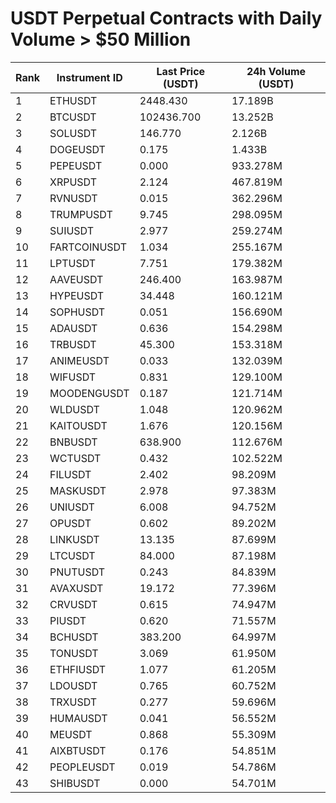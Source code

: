 # USDT Perpetual Contracts with Daily Volume > $50 Million

| Rank | Instrument ID | Last Price (USDT) | 24h Volume (USDT) |
|------|---------------|-------------------|-------------------|
| 1 | ETHUSDT | 2448.430 | 17.189B |
| 2 | BTCUSDT | 102436.700 | 13.252B |
| 3 | SOLUSDT | 146.770 | 2.126B |
| 4 | DOGEUSDT | 0.175 | 1.433B |
| 5 | PEPEUSDT | 0.000 | 933.278M |
| 6 | XRPUSDT | 2.124 | 467.819M |
| 7 | RVNUSDT | 0.015 | 362.296M |
| 8 | TRUMPUSDT | 9.745 | 298.095M |
| 9 | SUIUSDT | 2.977 | 259.274M |
| 10 | FARTCOINUSDT | 1.034 | 255.167M |
| 11 | LPTUSDT | 7.751 | 179.382M |
| 12 | AAVEUSDT | 246.400 | 163.987M |
| 13 | HYPEUSDT | 34.448 | 160.121M |
| 14 | SOPHUSDT | 0.051 | 156.690M |
| 15 | ADAUSDT | 0.636 | 154.298M |
| 16 | TRBUSDT | 45.300 | 153.318M |
| 17 | ANIMEUSDT | 0.033 | 132.039M |
| 18 | WIFUSDT | 0.831 | 129.100M |
| 19 | MOODENGUSDT | 0.187 | 121.714M |
| 20 | WLDUSDT | 1.048 | 120.962M |
| 21 | KAITOUSDT | 1.676 | 120.156M |
| 22 | BNBUSDT | 638.900 | 112.676M |
| 23 | WCTUSDT | 0.432 | 102.522M |
| 24 | FILUSDT | 2.402 | 98.209M |
| 25 | MASKUSDT | 2.978 | 97.383M |
| 26 | UNIUSDT | 6.008 | 94.752M |
| 27 | OPUSDT | 0.602 | 89.202M |
| 28 | LINKUSDT | 13.135 | 87.699M |
| 29 | LTCUSDT | 84.000 | 87.198M |
| 30 | PNUTUSDT | 0.243 | 84.839M |
| 31 | AVAXUSDT | 19.172 | 77.396M |
| 32 | CRVUSDT | 0.615 | 74.947M |
| 33 | PIUSDT | 0.620 | 71.557M |
| 34 | BCHUSDT | 383.200 | 64.997M |
| 35 | TONUSDT | 3.069 | 61.950M |
| 36 | ETHFIUSDT | 1.077 | 61.205M |
| 37 | LDOUSDT | 0.765 | 60.752M |
| 38 | TRXUSDT | 0.277 | 59.696M |
| 39 | HUMAUSDT | 0.041 | 56.552M |
| 40 | MEUSDT | 0.868 | 55.309M |
| 41 | AIXBTUSDT | 0.176 | 54.851M |
| 42 | PEOPLEUSDT | 0.019 | 54.786M |
| 43 | SHIBUSDT | 0.000 | 54.701M |
